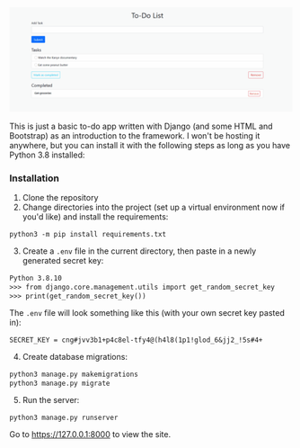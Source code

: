 ![To-do Example](./doc_images/todo.gif)

This is just a basic to-do app written with Django (and some HTML and Bootstrap) as an introduction to the framework. I won't be hosting it anywhere, but you can install it with the following steps as long as you have Python 3.8 installed:

### Installation

1. Clone the repository
2. Change directories into the project (set up a virtual environment now if you'd like) and install the requirements:
```
python3 -m pip install requirements.txt
```
3. Create a `.env` file in the current directory, then paste in a newly generated secret key:
```
Python 3.8.10
>>> from django.core.management.utils import get_random_secret_key
>>> print(get_random_secret_key())
```

The `.env` file will look something like this (with your own secret key pasted in):
```
SECRET_KEY = cng#jvv3b1+p4c8el-tfy4@(h4l8(1p1!glod_6&jj2_!5s#4+
```

4. Create database migrations:
```
python3 manage.py makemigrations
python3 manage.py migrate
```
5. Run the server:
```
python3 manage.py runserver
```
Go to https://127.0.0.1:8000 to view the site.